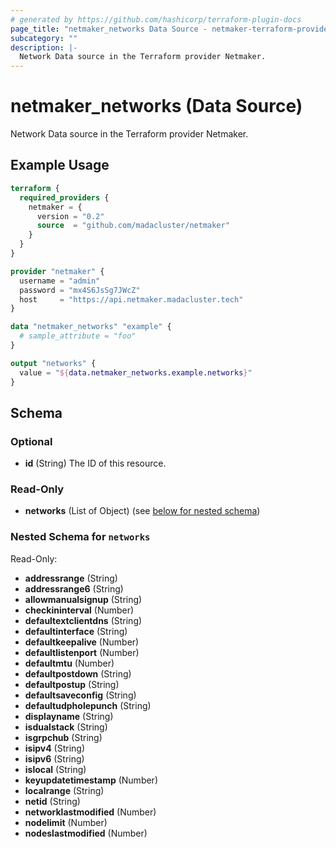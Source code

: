 ```yaml
---
# generated by https://github.com/hashicorp/terraform-plugin-docs
page_title: "netmaker_networks Data Source - netmaker-terraform-provider"
subcategory: ""
description: |-
  Network Data source in the Terraform provider Netmaker.
---
```


# netmaker_networks (Data Source)

Network Data source in the Terraform provider Netmaker.

## Example Usage

```terraform
terraform {
  required_providers {
    netmaker = {
      version = "0.2"
      source  = "github.com/madacluster/netmaker"
    }
  }
}

provider "netmaker" {
  username = "admin"
  password = "mx4S6JsSg7JWcZ"
  host     = "https://api.netmaker.madacluster.tech"
}

data "netmaker_networks" "example" {
  # sample_attribute = "foo"
}

output "networks" {
  value = "${data.netmaker_networks.example.networks}"
}
```

<!-- schema generated by tfplugindocs -->
## Schema

### Optional

- **id** (String) The ID of this resource.

### Read-Only

- **networks** (List of Object) (see [below for nested schema](#nestedatt--networks))

<a id="nestedatt--networks"></a>
### Nested Schema for `networks`

Read-Only:

- **addressrange** (String)
- **addressrange6** (String)
- **allowmanualsignup** (String)
- **checkininterval** (Number)
- **defaultextclientdns** (String)
- **defaultinterface** (String)
- **defaultkeepalive** (Number)
- **defaultlistenport** (Number)
- **defaultmtu** (Number)
- **defaultpostdown** (String)
- **defaultpostup** (String)
- **defaultsaveconfig** (String)
- **defaultudpholepunch** (String)
- **displayname** (String)
- **isdualstack** (String)
- **isgrpchub** (String)
- **isipv4** (String)
- **isipv6** (String)
- **islocal** (String)
- **keyupdatetimestamp** (Number)
- **localrange** (String)
- **netid** (String)
- **networklastmodified** (Number)
- **nodelimit** (Number)
- **nodeslastmodified** (Number)


